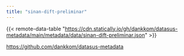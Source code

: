 ```yaml
---
title: "sinan-dift-preliminar"
---
```


{{< remote-data-table "https://cdn.statically.io/gh/dankkom/datasus-metadata/main/metadata/data/sinan-dift-preliminar.json" >}}

https://github.com/dankkom/datasus-metadata
